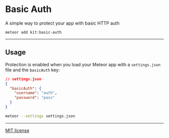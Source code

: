 # Basic Auth
A simple way to protect your app with basic HTTP auth
```
meteor add kit:basic-auth
```

---

## Usage
Protection is enabled when you load your Meteor app with a `settings.json` file and the `basicAuth` key:
```json
// settings.json
{
  "basicAuth": {
    "username": "auth",
    "password": "pass"
  }
}
```
```bash
meteor --settings settings.json
```
---

[MIT license](http://opensource.org/licenses/MIT)